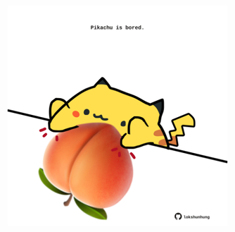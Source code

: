 <!-- built at 05/09/2023, 19:00:55 UTC -->
<p align="center">
  <img width="500" height="500" src="./ReadmeImage.svg">
</p>
